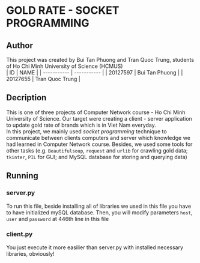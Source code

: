 # GOLD RATE - SOCKET PROGRAMMING
## Author
This project was created by Bui Tan Phuong and Tran Quoc Trung, students of Ho Chi Minh University of Science (HCMUS)  
| ID          | NAME                |
| ----------- | -----------         |
| 20127597    | Bui Tan Phuong      |
| 20127655    | Tran Quoc Trung     |

## Decription
This is one of three projects of Computer Network course - Ho Chi Minh University of Science. Our target were creating a client - server application to update gold rate of brands which is in Viet Nam everyday.  
In this project, we mainly used *socket programming* technique to communicate between clients computers and server which knowledge we had learned in Computer Network course. Besides, we used some tools for other tasks (e.g. `Beautifulsoup`, `request` and `urlib` for crawling gold data; `tkinter`, `PIL` for GUI; and MySQL database for storing and querying data)

## Running
### server.py
To run this file, beside installing all of libraries we used in this file you have to have initialized mySQL database. Then, you will modify parameters `host`, `user` and `password` at 446th line in this file

### client.py
You just execute it more easilier than server.py with installed necessary libraries, obviously!